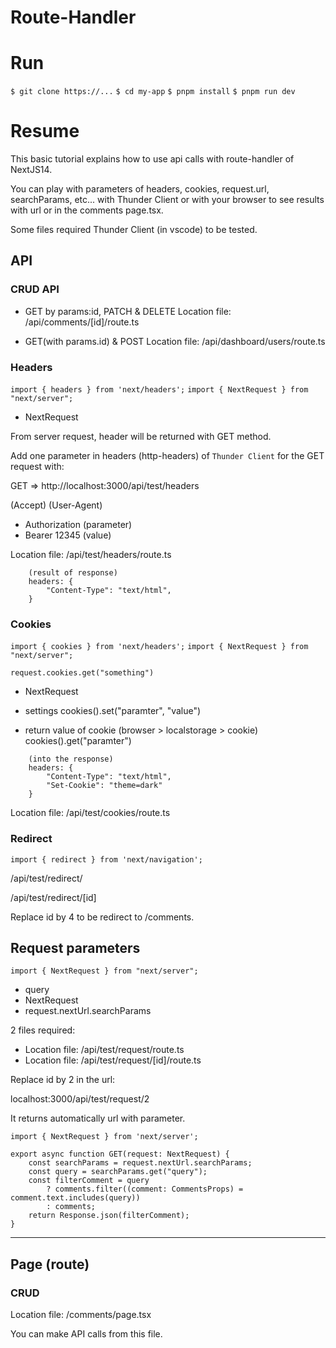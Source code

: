 # Route-Handler

# Run

`$ git clone https://...`
`$ cd my-app`
`$ pnpm install`
`$ pnpm run dev`

# Resume

This basic tutorial explains how to use api calls with route-handler of NextJS14.

You can play with parameters of headers, cookies, request.url, searchParams, etc...
with Thunder Client or with your browser to see results with url or in the comments page.tsx.

Some files required Thunder Client (in vscode) to be tested.

## API

### CRUD API

- GET by params:id, PATCH & DELETE
Location file: /api/comments/[id]/route.ts

- GET(with params.id) & POST
Location file: /api/dashboard/users/route.ts

### Headers 

`import { headers } from 'next/headers';`
`import { NextRequest } from "next/server";`

- NextRequest

From server request, header will be returned with GET method.

Add one parameter in headers (http-headers) of `Thunder Client` for the GET request with:

GET => http://localhost:3000/api/test/headers

(Accept)
(User-Agent)
- Authorization (parameter)
- Bearer 12345 (value)

Location file: /api/test/headers/route.ts

```
    (result of response)
    headers: {
        "Content-Type": "text/html",
    }
``` 

### Cookies

`import { cookies } from 'next/headers';`
`import { NextRequest } from "next/server";`

`request.cookies.get("something")`

- NextRequest

- settings
cookies().set("paramter", "value")

- return value of cookie (browser > localstorage > cookie)
cookies().get("paramter")

```
    (into the response)
    headers: {
        "Content-Type": "text/html",
        "Set-Cookie": "theme=dark"
    }
``` 

Location file: /api/test/cookies/route.ts

### Redirect

`import { redirect } from 'next/navigation';`

/api/test/redirect/

/api/test/redirect/[id]

Replace id by 4 to be redirect to /comments.

## Request parameters

`import { NextRequest } from "next/server";`

- query
- NextRequest
- request.nextUrl.searchParams

2 files required:
- Location file: /api/test/request/route.ts
- Location file: /api/test/request/[id]/route.ts

Replace id by 2 in the url:

localhost:3000/api/test/request/2

It returns automatically url with parameter.

```
import { NextRequest } from 'next/server';

export async function GET(request: NextRequest) {
    const searchParams = request.nextUrl.searchParams;
    const query = searchParams.get("query");
    const filterComment = query 
        ? comments.filter((comment: CommentsProps) = comment.text.includes(query))
        : comments;
    return Response.json(filterComment);
}
```

---

## Page (route)

### CRUD

Location file: /comments/page.tsx

You can make API calls from this file.
